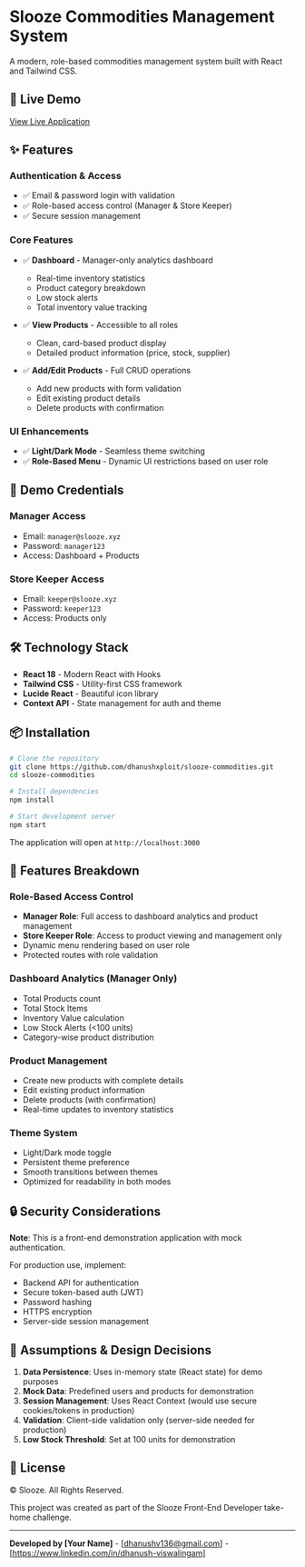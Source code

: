 # Slooze Commodities Management System

A modern, role-based commodities management system built with React and Tailwind CSS.

## 🚀 Live Demo

[View Live Application](https://slooze-commodities.vercel.app) <!-- Add your deployed URL here -->

## ✨ Features

### Authentication & Access
- ✅ Email & password login with validation
- ✅ Role-based access control (Manager & Store Keeper)
- ✅ Secure session management

### Core Features
- ✅ **Dashboard** - Manager-only analytics dashboard
  - Real-time inventory statistics
  - Product category breakdown
  - Low stock alerts
  - Total inventory value tracking

- ✅ **View Products** - Accessible to all roles
  - Clean, card-based product display
  - Detailed product information (price, stock, supplier)

- ✅ **Add/Edit Products** - Full CRUD operations
  - Add new products with form validation
  - Edit existing product details
  - Delete products with confirmation

### UI Enhancements
- ✅ **Light/Dark Mode** - Seamless theme switching
- ✅ **Role-Based Menu** - Dynamic UI restrictions based on user role



## 🎯 Demo Credentials

### Manager Access
- Email: `manager@slooze.xyz`
- Password: `manager123`
- Access: Dashboard + Products

### Store Keeper Access
- Email: `keeper@slooze.xyz`
- Password: `keeper123`
- Access: Products only

## 🛠️ Technology Stack

- **React 18** - Modern React with Hooks
- **Tailwind CSS** - Utility-first CSS framework
- **Lucide React** - Beautiful icon library
- **Context API** - State management for auth and theme

## 📦 Installation

```bash
# Clone the repository
git clone https://github.com/dhanushxploit/slooze-commodities.git
cd slooze-commodities

# Install dependencies
npm install

# Start development server
npm start
```

The application will open at `http://localhost:3000`


## 🎨 Features Breakdown

### Role-Based Access Control
- **Manager Role**: Full access to dashboard analytics and product management
- **Store Keeper Role**: Access to product viewing and management only
- Dynamic menu rendering based on user role
- Protected routes with role validation

### Dashboard Analytics (Manager Only)
- Total Products count
- Total Stock Items
- Inventory Value calculation
- Low Stock Alerts (<100 units)
- Category-wise product distribution

### Product Management
- Create new products with complete details
- Edit existing product information
- Delete products (with confirmation)
- Real-time updates to inventory statistics

### Theme System
- Light/Dark mode toggle
- Persistent theme preference
- Smooth transitions between themes
- Optimized for readability in both modes

## 🔒 Security Considerations

**Note**: This is a front-end demonstration application with mock authentication.

For production use, implement:
- Backend API for authentication
- Secure token-based auth (JWT)
- Password hashing
- HTTPS encryption
- Server-side session management

## 📝 Assumptions & Design Decisions

1. **Data Persistence**: Uses in-memory state (React state) for demo purposes
2. **Mock Data**: Predefined users and products for demonstration
3. **Session Management**: Uses React Context (would use secure cookies/tokens in production)
4. **Validation**: Client-side validation only (server-side needed for production)
5. **Low Stock Threshold**: Set at 100 units for demonstration

## 📄 License

© Slooze. All Rights Reserved.

This project was created as part of the Slooze Front-End Developer take-home challenge.

---

**Developed by [Your Name]** - [dhanushv136@gmail.com] - [https://www.linkedin.com/in/dhanush-viswalingam]
